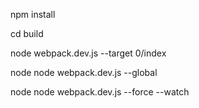 npm install

cd build

node webpack.dev.js --target 0/index



node node webpack.dev.js --global

node node webpack.dev.js --force --watch